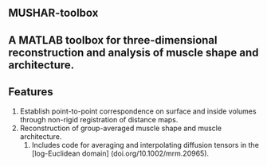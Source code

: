 ## MUSHAR-toolbox
## A MATLAB toolbox for three-dimensional reconstruction and analysis of muscle shape and architecture.

## Features
1. Establish point-to-point correspondence on surface and inside volumes through non-rigid registration of distance maps.
1. Reconstruction of group-averaged muscle shape and muscle architecture.
    1. Includes code for averaging and interpolating diffusion tensors in the [log-Euclidean domain] (doi.org/10.1002/mrm.20965).
